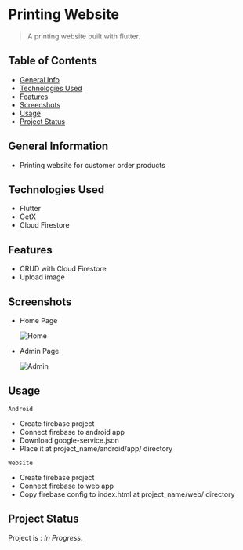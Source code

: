 # Printing Website
> A printing website built with flutter.

## Table of Contents
* [General Info](#general-information)
* [Technologies Used](#technologies-used)
* [Features](#features)
* [Screenshots](#screenshots)
* [Usage](#usage)
* [Project Status](#project-status)
<!-- * [Contact](#contact) -->

## General Information
- Printing website for customer order products

## Technologies Used
- Flutter
- GetX
- Cloud Firestore

## Features
- CRUD with Cloud Firestore
- Upload image

## Screenshots
- Home Page

  ![Home](https://user-images.githubusercontent.com/83572055/119619293-09602100-be2e-11eb-9fe3-fea652d4497c.png)

- Admin Page

  ![Admin](https://user-images.githubusercontent.com/83572055/119619393-24329580-be2e-11eb-9a0e-56526a1dea21.png)

## Usage
`Android`
  - Create firebase project
  - Connect firebase to android app
  - Download google-service.json
  - Place it at project_name/android/app/ directory
  
`Website`
  - Create firebase project
  - Connect firebase to web app
  - Copy firebase config to index.html at project_name/web/ directory

## Project Status
Project is : _In Progress_.

<!-- ## Contact
Created by [@flynerdpl](https://www.flynerd.pl/) - feel free to contact me! -->